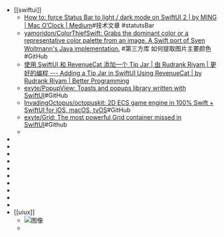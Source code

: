 - [[swiftui]]
	- [How to: force Status Bar to light / dark mode on SwiftUI 2 | by MING | Mac O’Clock | Medium](https://medium.com/macoclock/how-to-force-status-bar-to-light-dark-mode-on-swiftui-2-564608624e74)#技术文章 #statutsBar
	- [yamoridon/ColorThiefSwift: Grabs the dominant color or a representative color palette from an image. A Swift port of Sven Woltmann's Java implementation.](https://github.com/yamoridon/ColorThiefSwift) #第三方库 如何提取图片主要颜色 #GitHub
	- [使用 SwiftUI 和 RevenueCat 添加一个 Tip Jar | 由 Rudrank Riyam | 更好的编程 --- Adding a Tip Jar in SwiftUI Using RevenueCat | by Rudrank Riyam | Better Programming](https://medium.com/better-programming/adding-a-tip-jar-with-revenuecat-in-swiftui-717a0d4b60c)
	- [exyte/PopupView: Toasts and popups library written with SwiftUI](https://github.com/exyte/PopupView)#GitHub
	- [InvadingOctopus/octopuskit: 2D ECS game engine in 100% Swift + SwiftUI for iOS, macOS, tvOS](https://github.com/InvadingOctopus/octopuskit)#GitHub
	- [exyte/Grid: The most powerful Grid container missed in SwiftUI](https://github.com/exyte/Grid)#Github
	-
-
-
-
-
-
-
-
-
-
-
- [[uiux]]
	- ![图像](https://pbs.twimg.com/media/GgCc5EIXkAAv4P9?format=jpg&name=4096x4096)
	-